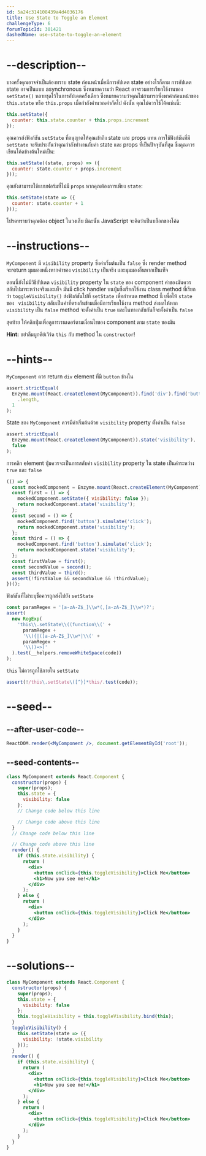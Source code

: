 ```yaml
---
id: 5a24c314108439a4d4036176
title: Use State to Toggle an Element
challengeType: 6
forumTopicId: 301421
dashedName: use-state-to-toggle-an-element
---
```


# --description--

บางครั้งคุณอาจจำเป็นต้องทราบ state ก่อนหน้าเมื่อมีการอัปเดต state อย่างไรก็ตาม การอัปเดต state อาจเป็นแบบ asynchronous ซึ่งหมายความว่า React อาจรวมการเรียกใช้งานของ `setState()` หลายชุดไว้ในการอัปเดตครั้งเดียว ซึ่งหมายความว่าคุณไม่สามารถพึ่งพาค่าก่อนหน้าของ `this.state` หรือ `this.props` เมื่อกำลังคำนวณค่าถัดไป ดังนั้น คุณไม่ควรใช้โค้ดเช่นนี้:

```jsx
this.setState({
  counter: this.state.counter + this.props.increment
});
```

คุณควรส่งฟังก์ชัน `setState` ที่อนุญาตให้คุณเข้าถึง state และ props แทน การใช้ฟังก์ชันที่มี `setState` จะรับประกันว่าคุณกำลังทำงานกับค่า state และ props ที่เป็นปัจจุบันที่สุด ซึ่งคุณควรเขียนโค้ดข้างต้นใหม่เป็น:

```jsx
this.setState((state, props) => ({
  counter: state.counter + props.increment
}));
```

คุณยังสามารถใช้แบบฟอร์มที่ไม่มี `props` หากคุณต้องการเพียง `state`:

```jsx
this.setState(state => ({
  counter: state.counter + 1
}));
```

โปรดทราบว่าคุณต้อง object ในวงเล็บ มิฉะนั้น JavaScript จะคิดว่าเป็นบล็อกของโค้ด

# --instructions--

`MyComponent` มี `visibility` property ซึ่งค่าเริ่มต้นเป็น `false` ซึ่ง render method จะreturn มุมมองหนึ่งหากค่าของ `visibility` เป็นจริง และมุมมองอื่นหากเป็นเท็จ

ตอนนี้ยังไม่มีวิธีอัปเดต `visibility` property ใน `state` ของ component ค่าของมันควรสลับไปมาระหว่างจริงและเท็จ มันมี click handler บนปุ่มซึ่งเรียกใช้งาน class method ที่เรียกว่า `toggleVisibility()` ส่งฟังก์ชันไปที่ `setState` เพื่อกำหนด method นี้ เพื่อให้ `state` ของ ` visibility` สลับเป็นค่าที่ตรงกันข้ามเมื่อมีการเรียกใช้งาน method ส่งผลให้หาก `visibility` เป็น `false` method จะตั้งค่าเป็น `true` และในทางกลับกันก็จะตั้งค่าเป็น `false`

สุดท้าย ให้คลิกปุ่มเพื่อดูการเรนเดอร์ตามเงื่อนไขของ component ตาม `state` ของมัน

**Hint:** อย่าลืมผูกคีย์เวิร์ด `this` กับ method ใน `constructor`!

# --hints--

`MyComponent` ควร return `div` element ที่มี `button` ข้างใน

```js
assert.strictEqual(
  Enzyme.mount(React.createElement(MyComponent)).find('div').find('button')
    .length,
  1
);
```

State ของ `MyComponent` ควรมีค่าเริ่มต้นด้วย `visibility` property ตั้งค่าเป็น `false`

```js
assert.strictEqual(
  Enzyme.mount(React.createElement(MyComponent)).state('visibility'),
  false
);
```

การคลิก element ปุ่มควรจะเป็นการสลับค่า `visibility` property ใน state เป็นค่าระหว่าง `true` และ `false`

```js
(() => {
  const mockedComponent = Enzyme.mount(React.createElement(MyComponent));
  const first = () => {
    mockedComponent.setState({ visibility: false });
    return mockedComponent.state('visibility');
  };
  const second = () => {
    mockedComponent.find('button').simulate('click');
    return mockedComponent.state('visibility');
  };
  const third = () => {
    mockedComponent.find('button').simulate('click');
    return mockedComponent.state('visibility');
  };
  const firstValue = first();
  const secondValue = second();
  const thirdValue = third();
  assert(!firstValue && secondValue && !thirdValue);
})();
```

ฟังก์ชันที่ไม่ระบุชื่อควรถูกส่งไปยัง `setState`

```js
const paramRegex = '[a-zA-Z$_]\\w*(,[a-zA-Z$_]\\w*)?';
assert(
  new RegExp(
    'this\\.setState\\((function\\(' +
      paramRegex +
      '\\){|([a-zA-Z$_]\\w*|\\(' +
      paramRegex +
      '\\))=>)'
  ).test(__helpers.removeWhiteSpace(code))
);
```

`this` ไม่ควรถูกใช้ภายใน `setState`

```js
assert(!/this\.setState\([^}]*this/.test(code));
```

# --seed--

## --after-user-code--

```jsx
ReactDOM.render(<MyComponent />, document.getElementById('root'));
```

## --seed-contents--

```jsx
class MyComponent extends React.Component {
  constructor(props) {
    super(props);
    this.state = {
      visibility: false
    };
    // Change code below this line

    // Change code above this line
  }
  // Change code below this line

  // Change code above this line
  render() {
    if (this.state.visibility) {
      return (
        <div>
          <button onClick={this.toggleVisibility}>Click Me</button>
          <h1>Now you see me!</h1>
        </div>
      );
    } else {
      return (
        <div>
          <button onClick={this.toggleVisibility}>Click Me</button>
        </div>
      );
    }
  }
}
```

# --solutions--

```jsx
class MyComponent extends React.Component {
  constructor(props) {
    super(props);
    this.state = {
      visibility: false
    };
    this.toggleVisibility = this.toggleVisibility.bind(this);
  }
  toggleVisibility() {
    this.setState(state => ({
      visibility: !state.visibility
    }));
  }
  render() {
    if (this.state.visibility) {
      return (
        <div>
          <button onClick={this.toggleVisibility}>Click Me</button>
          <h1>Now you see me!</h1>
        </div>
      );
    } else {
      return (
        <div>
          <button onClick={this.toggleVisibility}>Click Me</button>
        </div>
      );
    }
  }
}
```
